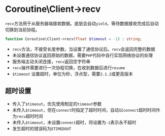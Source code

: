 # Coroutine\Client->recv

 `recv`方法用于从服务器端接收数据。底层会自动`yield`，等待数据接收完成后自动切换到当前协程。

```php
function Coroutine\Client->recv(float $timeout = -1) : string;
```

* `recv`方法，不接受长度参数，当设置了通信协议后。`recv`会返回完整的数据
* 未设置通信协议返回原始的数据，需要`PHP`代码中自行实现网络协议的处理
* 服务端主动关闭连接，`recv`返回空字符串
* `recv`操作需要进行一次协程切换，在收到数据后进行`resume`
*  `$timeout` 设置超时，单位为秒，浮点型，需要`2.1.2`或更高版本

超时设置
----
* 传入了`$timeout`，优先使用制定的`timeout`参数
* 未传入`$timeout`，但在`connect`时指定了超时时间，自动以`connect`超时时间作为`recv`超时时间
* 未传入`$timeout`，未设置`connect`超时，将设置为`-1`表示永不超时
* 发生超时的错误码为`ETIMEDOUT`
